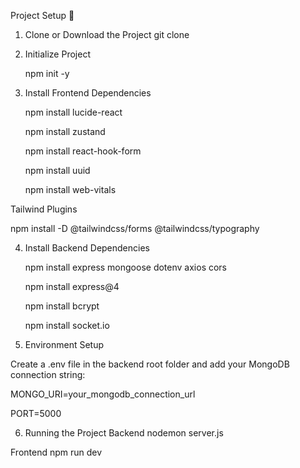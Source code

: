 Project Setup 🚀
1. Clone or Download the Project
git clone <your-repo-url> 



2. Initialize Project
 
      npm init -y

3. Install Frontend Dependencies
 
      npm install lucide-react
 
     npm install zustand
 
     npm install react-hook-form
 
     npm install uuid
 
     npm install web-vitals

 Tailwind Plugins
 
   npm install -D @tailwindcss/forms @tailwindcss/typography

4. Install Backend Dependencies

     npm install express mongoose dotenv axios cors  
  
     npm install express@4 
  
     npm install bcrypt 
  
     npm install socket.io 

5. Environment Setup

Create a .env file in the backend root folder and add your MongoDB connection string:

MONGO_URI=your_mongodb_connection_url
 
 PORT=5000

6. Running the Project
Backend
nodemon server.js

Frontend
npm run dev
